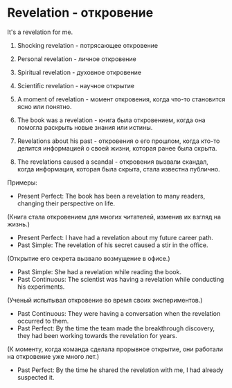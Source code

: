# Revelation - откровение

It's a revelation for me.

1. Shocking revelation - потрясающее откровение

2. Personal revelation - личное откровение

3. Spiritual revelation - духовное откровение

4. Scientific revelation - научное открытие

5. A moment of revelation - момент откровения, когда что-то становится ясно или понятно.

6. The book was a revelation - книга была откровением, когда она помогла раскрыть новые знания или истины.

7. Revelations about his past - откровения о его прошлом, когда кто-то делится информацией о своей жизни, которая ранее была скрыта.

8. The revelations caused a scandal - откровения вызвали скандал, когда информация, которая была скрыта, стала известна публично.

Примеры:

- Present Perfect: The book has been a revelation to many readers, changing their perspective on life.

(Книга стала откровением для многих читателей, изменив их взгляд на жизнь.)

- Present Perfect: I have had a revelation about my future career path.
- Past Simple: The revelation of his secret caused a stir in the office.

(Открытие его секрета вызвало возмущение в офисе.)

- Past Simple: She had a revelation while reading the book.
- Past Continuous: The scientist was having a revelation while conducting his experiments.

(Ученый испытывал откровение во время своих экспериментов.)

- Past Continuous: They were having a conversation when the revelation occurred to them.
- Past Perfect: By the time the team made the breakthrough discovery, they had been working towards the revelation for years.

(К моменту, когда команда сделала прорывное открытие, они работали на откровение уже много лет.)

- Past Perfect: By the time he shared the revelation with me, I had already suspected it.
